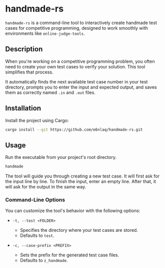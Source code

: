 # handmade-rs

`handmade-rs` is a command-line tool to interactively create handmade test cases for competitive programming, designed to work smoothly with environments like `online-judge-tools`.

## Description

When you're working on a competitive programming problem, you often need to create your own test cases to verify your solution. This tool simplifies that process.

It automatically finds the next available test case number in your test directory, prompts you to enter the input and expected output, and saves them as correctly named `.in` and `.out` files.

## Installation

Install the project using Cargo:

```sh
cargo install --git https://github.com/e6nlaq/handmade-rs.git
```


## Usage

Run the executable from your project's root directory.

```sh
handmade
```

The tool will guide you through creating a new test case. It will first ask for the input line by line. To finish the input, enter an empty line. After that, it will ask for the output in the same way.

### Command-Line Options

You can customize the tool's behavior with the following options:

-   `-t, --test <FOLDER>`
    -   Specifies the directory where your test cases are stored.
    -   Defaults to `test`.

-   `-c, --case-prefix <PREFIX>`
    -   Sets the prefix for the generated test case files.
    -   Defaults to `z_handmade`.
